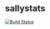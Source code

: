 # sallystats
[![Build Status](https://travis-ci.org/zinndesign/sallystats.svg?branch=master)](https://travis-ci.org/zinndesign/sallystats)
